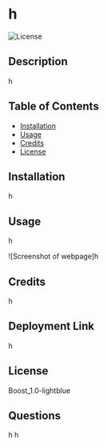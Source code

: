 # h

![License](https://img.shields.io/badge/License-Boost_1.0-lightblue.svg)

## Description
h

## Table of Contents
- [Installation](#installation)
- [Usage](#usage)
- [Credits](#credits)
- [License](#license)
  
## Installation
h

## Usage
h

![Screenshot of webpage]h

## Credits
h

## Deployment Link
h

## License
Boost_1.0-lightblue

## Questions
h
h



